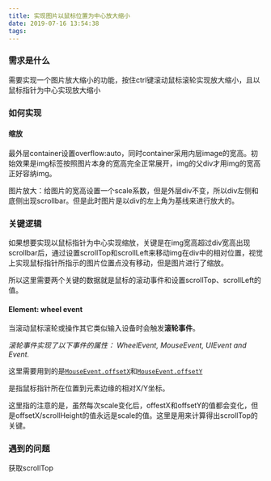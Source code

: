 ```yaml
---
title: 实现图片以鼠标位置为中心放大缩小
date: 2019-07-16 13:54:38
tags:
---
```


### 需求是什么

需要实现一个图片放大缩小的功能，按住ctrl键滚动鼠标滚轮实现放大缩小，且以鼠标指针为中心实现放大缩小
<!-- more -->
### 如何实现

#### 缩放

最外层container设置overflow:auto，同时container采用内层image的宽高。初始效果是img标签按照图片本身的宽高完全正常展开，img的父div才用img的宽高正好容纳img。

图片放大：给图片的宽高设置一个scale系数，但是外层div不变，所以div左侧和底侧出现scrollbar。但是此时图片是以div的左上角为基线来进行放大的。

### 关键逻辑

如果想要实现以鼠标指针为中心实现缩放，关键是在img宽高超过div宽高出现scrollbar后，通过设置scrollTop和scrollLeft来移动img在div中的相对位置，视觉上实现鼠标指针所指示的图片位置点没有移动，但是图片进行了缩放。

所以这里需要两个关键的数据就是鼠标的滚动事件和设置scrollTop、scrollLeft的值。

#### Element: wheel event

当滚动鼠标滚轮或操作其它类似输入设备时会触发**滚轮事件**。

*滚轮事件实现了以下事件的属性： WheelEvent, MouseEvent, UIEvent and Event.*

这里需要用到的是[`MouseEvent.offsetX`](https://developer.mozilla.org/en-US/docs/Web/API/MouseEvent/offsetX)和[`MouseEvent.offsetY`](https://developer.mozilla.org/en-US/docs/Web/API/MouseEvent/offsetY) 

是指鼠标指针所在位置到元素边缘的相对X/Y坐标。

这里指的注意的是，虽然每次scale变化后，offestX和offsetY的值都会变化，但是offsetX/scrollHeight的值永远是scale的值。这里是用来计算得出scrollTop的关键。

### 遇到的问题
获取scrollTop
